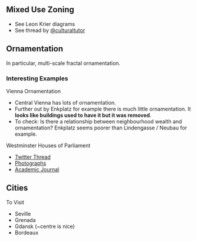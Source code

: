 ## Mixed Use Zoning
* See Leon Krier diagrams
* See thread by [@culturaltutor ](https://twitter.com/culturaltutor/status/1576681543388405760?s=20)

## Ornamentation
In particular, multi-scale fractal ornamentation.

### Interesting Examples
Vienna Ornamentation
* Central Vienna has lots of ornamentation.
* Further out by Enkplatz for example there is much little ornamentation. It **looks like buildings used to have it but it was removed**.
* To check: Is there a relationship between neighbourhood wealth and ornamentation? Enkplatz seems poorer than Lindengasse / Neubau for example.

Westminster Houses of Parliament
* [Twitter Thread](https://twitter.com/SCP_Hughes/status/1633806274415538177)
* [Photographs](https://picturethisuk.org/tag/palace-of-westminster/)
* [Academic Journal](https://www.cambridge.org/core/journals/antiquaries-journal/article/historic-ventilation-system-of-the-house-of-commons-184052-revisiting-david-boswell-reids-environmental-legacy/68B8DCE8E4B23DE507E014B019762A2A)

## Cities
To Visit
* Seville
* Grenada
* Gdansk (~centre is nice)
* Bordeaux
